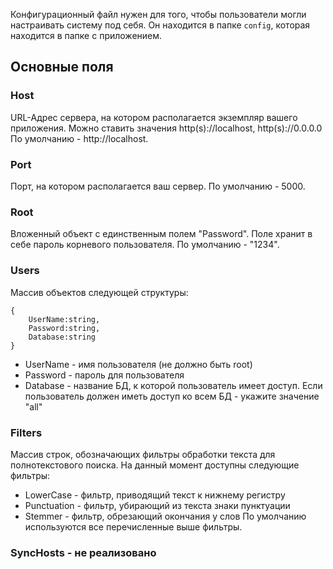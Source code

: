 ﻿Конфигурационный файл нужен для того, чтобы пользователи могли настраивать систему под себя. Он находится в папке ```config```, которая находится в папке с приложением.
## Основные поля
### Host
URL-Адрес сервера, на котором располагается экземпляр вашего приложения. Можно ставить значения http(s)://localhost, http(s)://0.0.0.0
По умолчанию - http://localhost.
### Port
Порт, на котором располагается ваш сервер. По умолчанию - 5000.
### Root
Вложенный объект с единственным полем "Password". Поле хранит в себе пароль корневого пользователя. По умолчанию - "1234".
### Users
Массив объектов следующей структуры:
```
{
    UserName:string,
    Password:string,
    Database:string
}
``` 
* UserName - имя пользователя (не должно быть root)
* Password - пароль для пользователя
* Database - название БД, к которой пользователь имеет доступ. Если пользователь должен иметь доступ ко всем БД - укажите значение "all"
### Filters
Массив строк, обозначающих фильтры обработки текста для полнотекстового поиска. На данный момент доступны следующие фильтры:
* LowerCase - фильтр, приводящий текст к нижнему регистру
* Punctuation - фильтр, убирающий из текста знаки пунктуации
* Stemmer - фильтр, обрезающий окончания у слов
  По умолчанию используются все перечисленные выше фильтры.

### SyncHosts - не реализовано
